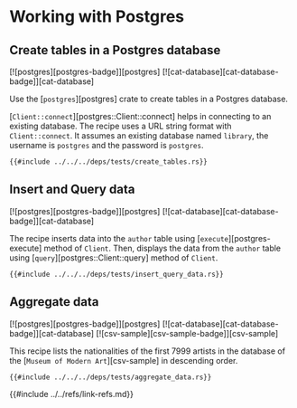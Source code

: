 # Working with Postgres

## Create tables in a Postgres database

[![postgres][postgres-badge]][postgres]  [![cat-database][cat-database-badge]][cat-database]

Use the [`postgres`][postgres] crate to create tables in a Postgres database.

[`Client::connect`][postgres::Client::connect] helps in connecting to an existing database. The recipe uses a URL string format with `Client::connect`. It assumes an existing database named `library`, the username is `postgres` and the password is `postgres`.

```rust,editable,no_run
{{#include ../../../deps/tests/create_tables.rs}}
```

## Insert and Query data

[![postgres][postgres-badge]][postgres]  [![cat-database][cat-database-badge]][cat-database]

The recipe inserts data into the `author` table using [`execute`][postgres-execute] method of `Client`. Then, displays the data from the `author` table using [`query`][postgres::Client::query] method of `Client`.

```rust,editable,no_run
{{#include ../../../deps/tests/insert_query_data.rs}}
```

## Aggregate data

[![postgres][postgres-badge]][postgres]  [![cat-database][cat-database-badge]][cat-database]  [![csv-sample][csv-sample-badge]][csv-sample]

This recipe lists the nationalities of the first 7999 artists in the database of the [`Museum of Modern Art`][csv-sample] in descending order.

```rust,editable,no_run
{{#include ../../../deps/tests/aggregate_data.rs}}
```

{{#include ../../refs/link-refs.md}}

